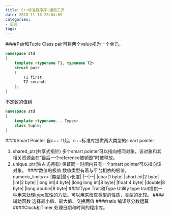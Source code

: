 ```yaml
---
title: C++标准程序库-通用工具
date: 2018-11-16 20:04:09
categories:
- 语言
tags:
---
```

####Pair和Tuple
Class pair可将两个value视为一个单元。
```c++
namespace std
{
	template <typename T1, typename T2>
	struct pair
	{
		T1 first;
		T2 second;
	};
}
```
不定数的值组
```c++
namespace std
{
	template <typename... Types>
	class tuple;
}
```
####Smart Pointer
自c++ 11起，c++标准库提供两大类型的smart pointer
1. shared_ptr(共享式指针)
多个smart pointer可以指向相同对象，该对象和其相关资源会在“最后一个reference被销毁”时被释放。
2. unique_ptr(独占式拥有)
保证同一时间内只有一个smart pointer可以指向该对象。
####数值的极值
数值类型有着与平台相依的极值。
numeric_limits<>
|类型|最小长度|
|--|--|
|char|1 byte|
|short int|2 byte|
|int|2 byte|
|long int|4 byte|
|long long int|8 byte|
|float|4 byte|
|double|8 byte|
|long double|8 byte|
####Type Trait和Type Utility
type trait提供一种用来处理type属性的方法。可以用来检查类型的性质，类型的比较。
####辅助函数
选择最小值、最大值、交换两值
####ratio
编译器分数运算
####Clock和Timer
处理日期和时间的程序库。